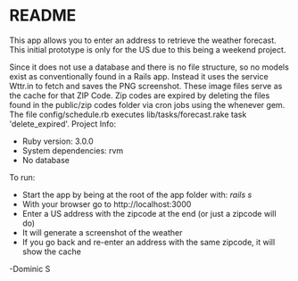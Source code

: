 # README
This app allows you to enter an address to retrieve the weather forecast. This initial prototype is only for the US due to this being a weekend project. 

Since it does not use a database and there is no file structure, so no models exist as conventionally found in a Rails app. 
Instead it uses the service Wttr.in to fetch and saves the PNG screenshot. These image files serve as the cache for that ZIP Code. Zip codes are expired by deleting the files found in the public/zip codes folder via cron jobs using the whenever gem. The file config/schedule.rb executes lib/tasks/forecast.rake task 'delete_expired'. 
Project Info: 
* Ruby version: 3.0.0
* System dependencies: rvm
* No database

To run: 
* Start the app by being at the root of the app folder with: _rails s_
* With your browser go to http://localhost:3000   
* Enter a US address with the zipcode at the end (or just a zipcode will do)
* It will generate a screenshot of the weather
* If you go back and re-enter an address with the same zipcode, it will show the cache
  

  
-Dominic S
